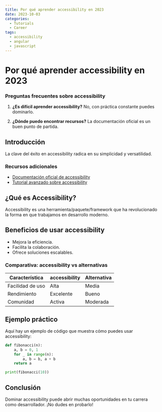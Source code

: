 ```yaml
---
title: Por qué aprender accessibility en 2023
date: 2023-10-03
categories: 
  - Tutorials
  - Career
tags:
  - accessibility
  - angular
  - javascript
---
```


# Por qué aprender accessibility en 2023

### Preguntas frecuentes sobre accessibility

1. **¿Es difícil aprender accessibility?**
   No, con práctica constante puedes dominarlo.

2. **¿Dónde puedo encontrar recursos?**
   La documentación oficial es un buen punto de partida.

## Introducción

La clave del éxito en accessibility radica en su simplicidad y versatilidad.

### Recursos adicionales

- [Documentación oficial de accessibility](https://example.com)
- [Tutorial avanzado sobre accessibility](https://example.com/tutorial)

## ¿Qué es Accessibility?

Accessibility es una herramienta/paquete/framework que ha revolucionado la forma en que trabajamos en desarrollo moderno.

## Beneficios de usar accessibility

- Mejora la eficiencia.
- Facilita la colaboración.
- Ofrece soluciones escalables.

### Comparativa: accessibility vs alternativas

| Característica | accessibility | Alternativa |
|---------------|-------------|------------|
| Facilidad de uso | Alta | Media |
| Rendimiento | Excelente | Bueno |
| Comunidad | Activa | Moderada |

## Ejemplo práctico

Aquí hay un ejemplo de código que muestra cómo puedes usar accessibility:

```python
def fibonacci(n):
    a, b = 0, 1
    for _ in range(n):
        a, b = b, a + b
    return a

print(fibonacci(10))
```

## Conclusión

Dominar accessibility puede abrir muchas oportunidades en tu carrera como desarrollador. ¡No dudes en probarlo!